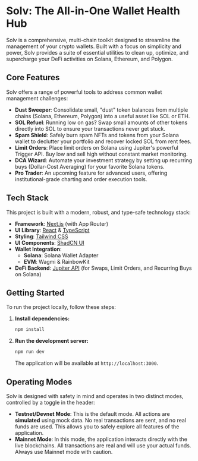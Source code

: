 # Solv: The All-in-One Wallet Health Hub

Solv is a comprehensive, multi-chain toolkit designed to streamline the management of your crypto wallets. Built with a focus on simplicity and power, Solv provides a suite of essential utilities to clean up, optimize, and supercharge your DeFi activities on Solana, Ethereum, and Polygon.

## Core Features

Solv offers a range of powerful tools to address common wallet management challenges:

-   **Dust Sweeper**: Consolidate small, "dust" token balances from multiple chains (Solana, Ethereum, Polygon) into a useful asset like SOL or ETH.
-   **SOL Refuel**: Running low on gas? Swap small amounts of other tokens directly into SOL to ensure your transactions never get stuck.
-   **Spam Shield**: Safely burn spam NFTs and tokens from your Solana wallet to declutter your portfolio and recover locked SOL from rent fees.
-   **Limit Orders**: Place limit orders on Solana using Jupiter's powerful Trigger API. Buy low and sell high without constant market monitoring.
-   **DCA Wizard**: Automate your investment strategy by setting up recurring buys (Dollar-Cost Averaging) for your favorite Solana tokens.
-   **Pro Trader**: An upcoming feature for advanced users, offering institutional-grade charting and order execution tools.

## Tech Stack

This project is built with a modern, robust, and type-safe technology stack:

-   **Framework**: [Next.js](https://nextjs.org/) (with App Router)
-   **UI Library**: [React](https://react.dev/) & [TypeScript](https://www.typescriptlang.org/)
-   **Styling**: [Tailwind CSS](https://tailwindcss.com/)
-   **UI Components**: [ShadCN UI](https://ui.shadcn.com/)
-   **Wallet Integration**:
    -   **Solana**: Solana Wallet Adapter
    -   **EVM**: Wagmi & RainbowKit
-   **DeFi Backend**: [Jupiter API](https://docs.jup.ag/) (for Swaps, Limit Orders, and Recurring Buys on Solana)

## Getting Started

To run the project locally, follow these steps:

1.  **Install dependencies:**
    ```bash
    npm install
    ```

2.  **Run the development server:**
    ```bash
    npm run dev
    ```

    The application will be available at `http://localhost:3000`.

## Operating Modes

Solv is designed with safety in mind and operates in two distinct modes, controlled by a toggle in the header:

-   **Testnet/Devnet Mode**: This is the default mode. All actions are **simulated** using mock data. No real transactions are sent, and no real funds are used. This allows you to safely explore all features of the application.
-   **Mainnet Mode**: In this mode, the application interacts directly with the live blockchains. All transactions are real and will use your actual funds. Always use Mainnet mode with caution.
